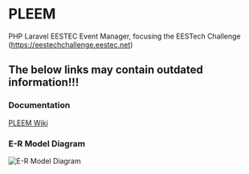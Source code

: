 # PLEEM
PHP Laravel EESTEC Event Manager, focusing the EESTech Challenge (https://eestechchallenge.eestec.net)

## The below links may contain outdated information!!!

### Documentation  
[PLEEM Wiki](https://github.com/jirojo2/pleem/wiki/Home/)  

### E-R Model Diagram  
![E-R Model Diagram](https://raw.githubusercontent.com/jirojo2/pleem/master/doc/diagrams/pleem-er.png)
